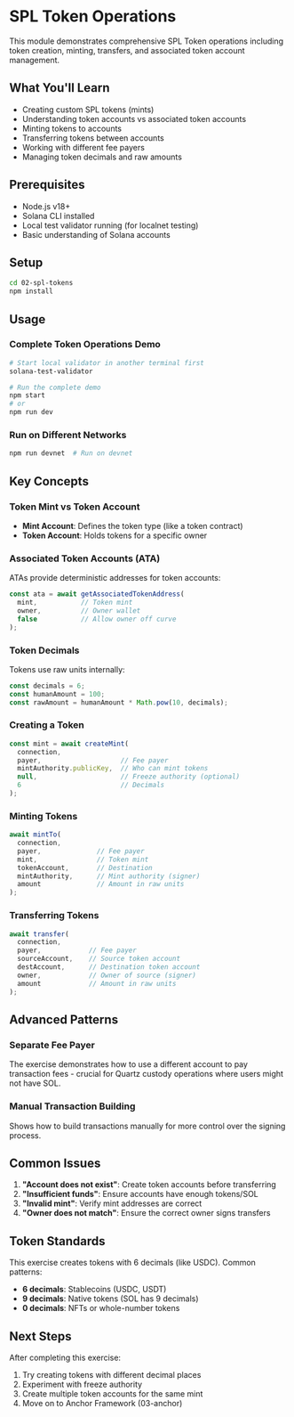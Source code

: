 # SPL Token Operations

This module demonstrates comprehensive SPL Token operations including token creation, minting, transfers, and associated token account management.

## What You'll Learn

- Creating custom SPL tokens (mints)
- Understanding token accounts vs associated token accounts
- Minting tokens to accounts
- Transferring tokens between accounts
- Working with different fee payers
- Managing token decimals and raw amounts

## Prerequisites

- Node.js v18+
- Solana CLI installed
- Local test validator running (for localnet testing)
- Basic understanding of Solana accounts

## Setup

```bash
cd 02-spl-tokens
npm install
```

## Usage

### Complete Token Operations Demo
```bash
# Start local validator in another terminal first
solana-test-validator

# Run the complete demo
npm start
# or
npm run dev
```

### Run on Different Networks
```bash
npm run devnet  # Run on devnet
```

## Key Concepts

### Token Mint vs Token Account
- **Mint Account**: Defines the token type (like a token contract)
- **Token Account**: Holds tokens for a specific owner

### Associated Token Accounts (ATA)
ATAs provide deterministic addresses for token accounts:
```javascript
const ata = await getAssociatedTokenAddress(
  mint,           // Token mint
  owner,          // Owner wallet
  false           // Allow owner off curve
);
```

### Token Decimals
Tokens use raw units internally:
```javascript
const decimals = 6;
const humanAmount = 100;
const rawAmount = humanAmount * Math.pow(10, decimals);
```

### Creating a Token
```javascript
const mint = await createMint(
  connection,
  payer,                    // Fee payer
  mintAuthority.publicKey,  // Who can mint tokens
  null,                     // Freeze authority (optional)
  6                         // Decimals
);
```

### Minting Tokens
```javascript
await mintTo(
  connection,
  payer,              // Fee payer
  mint,               // Token mint
  tokenAccount,       // Destination
  mintAuthority,      // Mint authority (signer)
  amount              // Amount in raw units
);
```

### Transferring Tokens
```javascript
await transfer(
  connection,
  payer,            // Fee payer
  sourceAccount,    // Source token account
  destAccount,      // Destination token account
  owner,            // Owner of source (signer)
  amount            // Amount in raw units
);
```

## Advanced Patterns

### Separate Fee Payer
The exercise demonstrates how to use a different account to pay transaction fees - crucial for Quartz custody operations where users might not have SOL.

### Manual Transaction Building
Shows how to build transactions manually for more control over the signing process.

## Common Issues

1. **"Account does not exist"**: Create token accounts before transferring
2. **"Insufficient funds"**: Ensure accounts have enough tokens/SOL
3. **"Invalid mint"**: Verify mint addresses are correct
4. **"Owner does not match"**: Ensure the correct owner signs transfers

## Token Standards

This exercise creates tokens with 6 decimals (like USDC). Common patterns:
- **6 decimals**: Stablecoins (USDC, USDT)
- **9 decimals**: Native tokens (SOL has 9 decimals)
- **0 decimals**: NFTs or whole-number tokens

## Next Steps

After completing this exercise:
1. Try creating tokens with different decimal places
2. Experiment with freeze authority
3. Create multiple token accounts for the same mint
4. Move on to Anchor Framework (03-anchor)